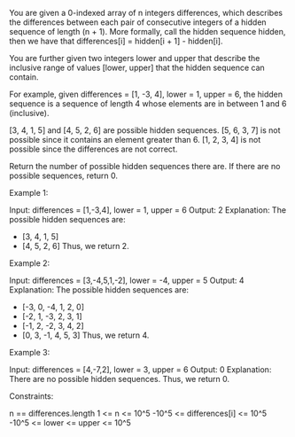 You are given a 0-indexed array of n integers differences, which describes
the differences between each pair of consecutive integers of a hidden
sequence of length (n + 1). More formally, call the hidden sequence hidden,
then we have that differences[i] = hidden[i + 1] - hidden[i].

You are further given two integers lower and upper that describe the
inclusive range of values [lower, upper] that the hidden sequence can
contain.


For example, given differences = [1, -3, 4], lower = 1, upper = 6, the hidden
sequence is a sequence of length 4 whose elements are in between 1 and 6
(inclusive).


[3, 4, 1, 5] and [4, 5, 2, 6] are possible hidden sequences.
[5, 6, 3, 7] is not possible since it contains an element greater than
6.
[1, 2, 3, 4] is not possible since the differences are not
correct.




Return the number of possible hidden sequences there are. If there are no
possible sequences, return 0.


Example 1:


Input: differences = [1,-3,4], lower = 1, upper = 6
Output: 2
Explanation: The possible hidden sequences are:
- [3, 4, 1, 5]
- [4, 5, 2, 6]
Thus, we return 2.


Example 2:


Input: differences = [3,-4,5,1,-2], lower = -4, upper = 5
Output: 4
Explanation: The possible hidden sequences are:
- [-3, 0, -4, 1, 2, 0]
- [-2, 1, -3, 2, 3, 1]
- [-1, 2, -2, 3, 4, 2]
- [0, 3, -1, 4, 5, 3]
Thus, we return 4.


Example 3:


Input: differences = [4,-7,2], lower = 3, upper = 6
Output: 0
Explanation: There are no possible hidden sequences. Thus, we return 0.



Constraints:


n == differences.length
1 <= n <= 10^5
-10^5 <= differences[i] <= 10^5
-10^5 <= lower <= upper <= 10^5




